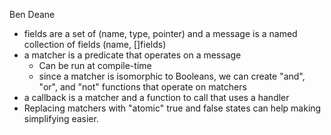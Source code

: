Ben Deane

- fields are a set of (name, type, pointer) and a message is a named collection of fields (name, []fields)
- a matcher is a predicate that operates on a message
	- Can be run at compile-time
	- since a matcher is isomorphic to Booleans, we can create "and", "or", and "not" functions that operate on matchers
- a callback is a matcher and a function to call that uses a handler
- Replacing matchers with "atomic" true and false states can help making simplifying easier.